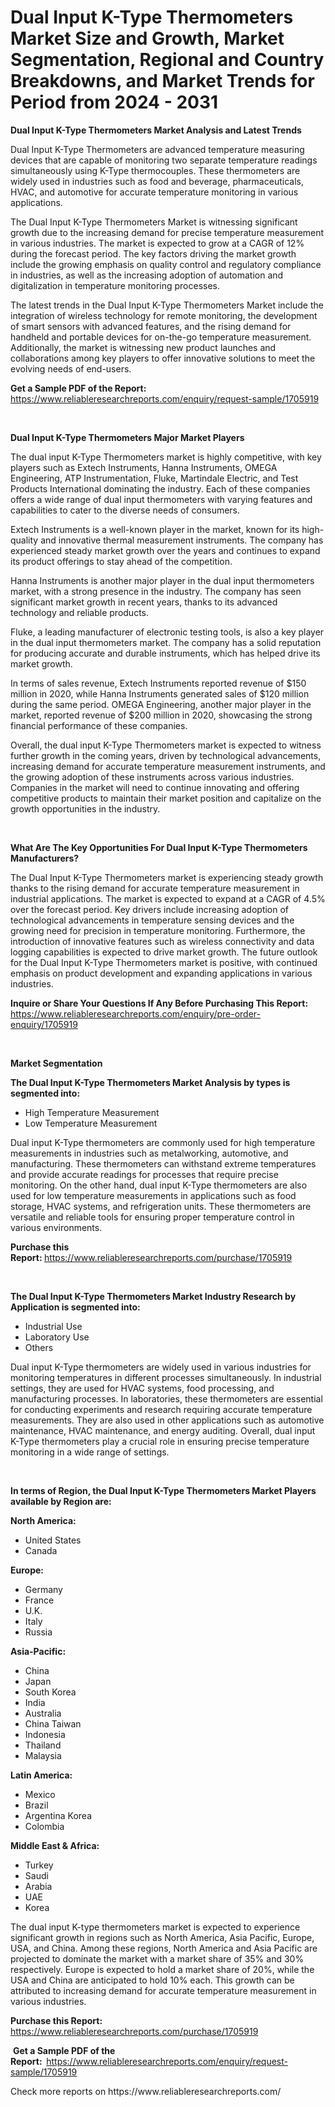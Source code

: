 <p><h1>Dual Input K-Type Thermometers Market Size and Growth, Market Segmentation, Regional and Country Breakdowns, and Market Trends for Period from 2024 -  2031</h1></p><p><strong>Dual Input K-Type Thermometers Market Analysis and Latest Trends</strong></p>
<p><p>Dual Input K-Type Thermometers are advanced temperature measuring devices that are capable of monitoring two separate temperature readings simultaneously using K-Type thermocouples. These thermometers are widely used in industries such as food and beverage, pharmaceuticals, HVAC, and automotive for accurate temperature monitoring in various applications.</p><p>The Dual Input K-Type Thermometers Market is witnessing significant growth due to the increasing demand for precise temperature measurement in various industries. The market is expected to grow at a CAGR of 12% during the forecast period. The key factors driving the market growth include the growing emphasis on quality control and regulatory compliance in industries, as well as the increasing adoption of automation and digitalization in temperature monitoring processes.</p><p>The latest trends in the Dual Input K-Type Thermometers Market include the integration of wireless technology for remote monitoring, the development of smart sensors with advanced features, and the rising demand for handheld and portable devices for on-the-go temperature measurement. Additionally, the market is witnessing new product launches and collaborations among key players to offer innovative solutions to meet the evolving needs of end-users.</p></p>
<p><strong>Get a Sample PDF of the Report:&nbsp;</strong> <a href="https://www.reliableresearchreports.com/enquiry/request-sample/1705919">https://www.reliableresearchreports.com/enquiry/request-sample/1705919</a></p>
<p>&nbsp;</p>
<p><strong>Dual Input K-Type Thermometers Major Market Players</strong></p>
<p><p>The dual input K-Type Thermometers market is highly competitive, with key players such as Extech Instruments, Hanna Instruments, OMEGA Engineering, ATP Instrumentation, Fluke, Martindale Electric, and Test Products International dominating the industry. Each of these companies offers a wide range of dual input thermometers with varying features and capabilities to cater to the diverse needs of consumers.</p><p>Extech Instruments is a well-known player in the market, known for its high-quality and innovative thermal measurement instruments. The company has experienced steady market growth over the years and continues to expand its product offerings to stay ahead of the competition.</p><p>Hanna Instruments is another major player in the dual input thermometers market, with a strong presence in the industry. The company has seen significant market growth in recent years, thanks to its advanced technology and reliable products.</p><p>Fluke, a leading manufacturer of electronic testing tools, is also a key player in the dual input thermometers market. The company has a solid reputation for producing accurate and durable instruments, which has helped drive its market growth.</p><p>In terms of sales revenue, Extech Instruments reported revenue of $150 million in 2020, while Hanna Instruments generated sales of $120 million during the same period. OMEGA Engineering, another major player in the market, reported revenue of $200 million in 2020, showcasing the strong financial performance of these companies.</p><p>Overall, the dual input K-Type Thermometers market is expected to witness further growth in the coming years, driven by technological advancements, increasing demand for accurate temperature measurement instruments, and the growing adoption of these instruments across various industries. Companies in the market will need to continue innovating and offering competitive products to maintain their market position and capitalize on the growth opportunities in the industry.</p></p>
<p>&nbsp;</p>
<p><strong>What Are The Key Opportunities For Dual Input K-Type Thermometers Manufacturers?</strong></p>
<p><p>The Dual Input K-Type Thermometers market is experiencing steady growth thanks to the rising demand for accurate temperature measurement in industrial applications. The market is expected to expand at a CAGR of 4.5% over the forecast period. Key drivers include increasing adoption of technological advancements in temperature sensing devices and the growing need for precision in temperature monitoring. Furthermore, the introduction of innovative features such as wireless connectivity and data logging capabilities is expected to drive market growth. The future outlook for the Dual Input K-Type Thermometers market is positive, with continued emphasis on product development and expanding applications in various industries.</p></p>
<p><strong>Inquire or Share Your Questions If Any Before Purchasing This Report:</strong> <a href="https://www.reliableresearchreports.com/enquiry/pre-order-enquiry/1705919">https://www.reliableresearchreports.com/enquiry/pre-order-enquiry/1705919</a></p>
<p>&nbsp;</p>
<p><strong>Market Segmentation</strong></p>
<p><strong>The Dual Input K-Type Thermometers Market Analysis by types is segmented into:</strong></p>
<p><ul><li>High Temperature Measurement</li><li>Low Temperature Measurement</li></ul></p>
<p><p>Dual input K-Type thermometers are commonly used for high temperature measurements in industries such as metalworking, automotive, and manufacturing. These thermometers can withstand extreme temperatures and provide accurate readings for processes that require precise monitoring. On the other hand, dual input K-Type thermometers are also used for low temperature measurements in applications such as food storage, HVAC systems, and refrigeration units. These thermometers are versatile and reliable tools for ensuring proper temperature control in various environments.</p></p>
<p><strong>Purchase this Report:&nbsp;</strong><a href="https://www.reliableresearchreports.com/purchase/1705919">https://www.reliableresearchreports.com/purchase/1705919</a></p>
<p>&nbsp;</p>
<p><strong>The Dual Input K-Type Thermometers Market Industry Research by Application is segmented into:</strong></p>
<p><ul><li>Industrial Use</li><li>Laboratory Use</li><li>Others</li></ul></p>
<p><p>Dual input K-Type thermometers are widely used in various industries for monitoring temperatures in different processes simultaneously. In industrial settings, they are used for HVAC systems, food processing, and manufacturing processes. In laboratories, these thermometers are essential for conducting experiments and research requiring accurate temperature measurements. They are also used in other applications such as automotive maintenance, HVAC maintenance, and energy auditing. Overall, dual input K-Type thermometers play a crucial role in ensuring precise temperature monitoring in a wide range of settings.</p></p>
<p>&nbsp;</p>
<p><strong>In terms of Region, the Dual Input K-Type Thermometers Market Players available by Region are:</strong></p>
<p>
    <p> <strong> North America: </strong>
        <ul>
            <li>United States</li>
            <li>Canada</li>
        </ul>
        </p> 
    <p> <strong> Europe: </strong>
        <ul>
            <li>Germany</li>
            <li>France</li>
            <li>U.K.</li>
            <li>Italy</li>
            <li>Russia</li>
        </ul>
        </p> 
    <p> <strong> Asia-Pacific: </strong>
        <ul>
            <li>China</li>
            <li>Japan</li>
            <li>South Korea</li>
            <li>India</li>
            <li>Australia</li>
            <li>China Taiwan</li>
            <li>Indonesia</li>
            <li>Thailand</li>
            <li>Malaysia</li>
        </ul>
        </p> 
    <p> <strong> Latin America: </strong>
        <ul>
            <li>Mexico</li>
            <li>Brazil</li>
            <li>Argentina Korea</li>
            <li>Colombia</li>
        </ul>
        </p> 
    <p> <strong> Middle East & Africa: </strong>
        <ul>
            <li>Turkey</li>
            <li>Saudi</li>
            <li>Arabia</li>
            <li>UAE</li>
            <li>Korea</li>
        </ul>
    </p>
    </p>
<p><p>The dual input K-type thermometers market is expected to experience significant growth in regions such as North America, Asia Pacific, Europe, USA, and China. Among these regions, North America and Asia Pacific are projected to dominate the market with a market share of 35% and 30% respectively. Europe is expected to hold a market share of 20%, while the USA and China are anticipated to hold 10% each. This growth can be attributed to increasing demand for accurate temperature measurement in various industries.</p></p>
<p><strong>Purchase this Report: </strong><a href="https://www.reliableresearchreports.com/purchase/1705919">https://www.reliableresearchreports.com/purchase/1705919</a></p>
<p>&nbsp;<strong>Get a Sample PDF of the Report:&nbsp;&nbsp;</strong><a href="https://www.reliableresearchreports.com/enquiry/request-sample/1705919">https://www.reliableresearchreports.com/enquiry/request-sample/1705919</a></p>
<p><strong></strong></p>
<p>Check more reports on https://www.reliableresearchreports.com/</p>